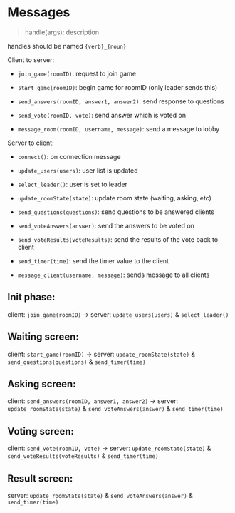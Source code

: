 # Messages

> handle(args): description

handles should be named `{verb}_{noun}`

Client to server:

- `join_game(roomID)`: request to join game
- `start_game(roomID)`: begin game for roomID (only leader sends this)
- `send_answers(roomID, answer1, answer2)`: send response to questions
- `send_vote(roomID, vote)`: send answer which is voted on

- `message_room(roomID, username, message)`: send a message to lobby
  
Server to client:

- `connect()`: on connection message
- `update_users(users)`: user list is updated
- `select_leader()`: user is set to leader
- `update_roomState(state)`: update room state (waiting, asking, etc)
- `send_questions(questions)`: send questions to be answered clients
- `send_voteAnswers(answer)`: send the answers to be voted on
- `send_voteResults(voteResults)`: send the results of the vote back to client
- `send_timer(time)`: send the timer value to the client
  
- `message_client(username, message)`: sends message to all clients

## Init phase:
client: `join_game(roomID)` -> server: `update_users(users)` & `select_leader()`

## Waiting screen:
client: `start_game(roomID)` -> server: `update_roomState(state)` & `send_questions(questions)` & `send_timer(time)` <!--  to asking screen -->

## Asking screen:
client: `send_answers(roomID, answer1, answer2)` -> server: `update_roomState(state)` & `send_voteAnswers(answer)` & `send_timer(time)` <!--  to voting screen -->

## Voting screen:
client: `send_vote(roomID, vote)` -> server: `update_roomState(state)` & `send_voteResults(voteResults)` & `send_timer(time)` <!-- to result screen -->

## Result screen:
server: `update_roomState(state)` & `send_voteAnswers(answer)` & `send_timer(time)` <!-- to voting screen -->
